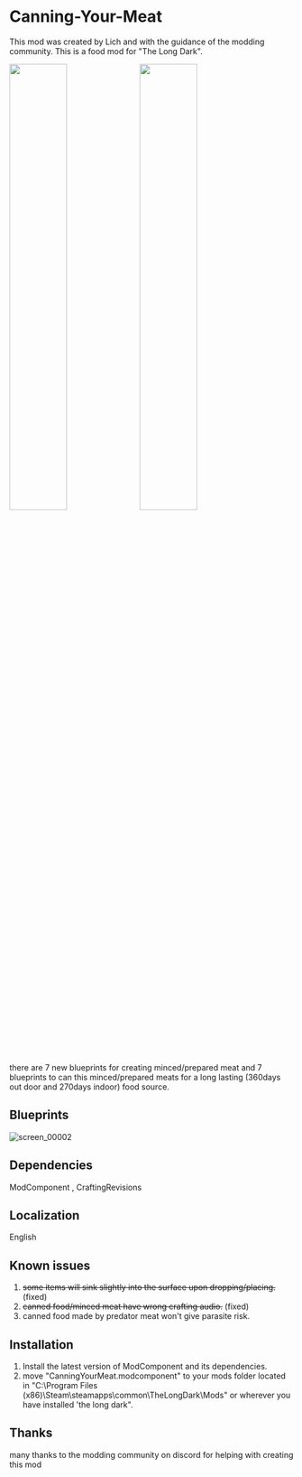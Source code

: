 # Canning-Your-Meat
This mod was created by Lich and with the guidance of the modding community. This is a food mod for "The Long Dark".

<img src="https://github.com/user-attachments/assets/8881ec84-e6ba-4a31-ba73-ff8274e34cc8" width="45%"></img> <img src="https://github.com/user-attachments/assets/7849cf7c-8e41-4ac1-a965-cab25b3bf59c" width="45%"></img> 

there are 7 new blueprints for creating minced/prepared meat and 7 blueprints to can this minced/prepared meats for a long lasting (360days out door and 270days indoor) food source.

## Blueprints
![screen_00002](https://github.com/user-attachments/assets/1c03afc6-3bb5-4c60-8f5a-125fa7a0d32e)

## Dependencies
ModComponent , CraftingRevisions
## Localization
English
## Known issues
1. ~~some items will sink slightly into the surface upon dropping/placing.~~ (fixed)
2. ~~canned food/minced meat have wrong crafting audio.~~ (fixed)
3. canned food made by predator meat won't give parasite risk.
## Installation
1. Install the latest version of ModComponent and its dependencies.
2. move "CanningYourMeat.modcomponent" to your mods folder located in "C:\Program Files (x86)\Steam\steamapps\common\TheLongDark\Mods" or wherever you have installed 'the long dark".
## Thanks
many thanks to the modding community on discord for helping with creating this mod
